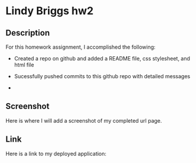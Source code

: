 # Lindy Briggs hw2

## Description

For this homework assignment, I accomplished the following:

* Created a repo on github and added a README file, css stylesheet, and html file

* Sucessfully pushed commits to this github repo with detailed messages

* 


## Screenshot

Here is where I will add a screenshot of my completed url page.

## Link

Here is a link to my deployed application: 
